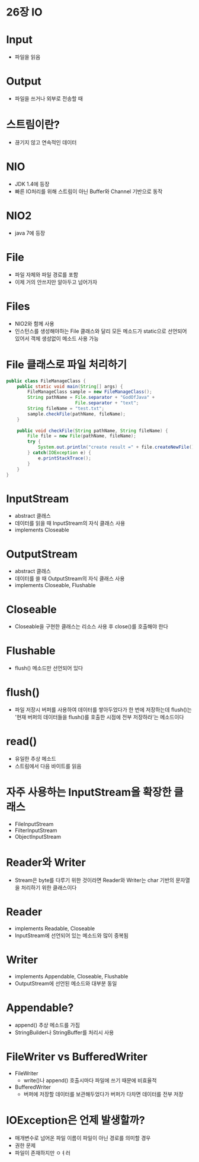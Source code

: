 # 26장 IO

# Input
- 파일을 읽음

# Output
- 파일을 쓰거나 외부로 전송할 때

# 스트림이란?
- 끊기지 않고 연속적인 데이터

# NIO
- JDK 1.4에 등장
- 빠른 IO처리를 위해 스트림이 아닌 Buffer와 Channel 기반으로 동작

# NIO2
- java 7에 등장

# File
- 파일 자체와 파일 경로를 포함
- 이제 거의 안쓰지만 알아두고 넘어가자

# Files
- NIO2와 함께 사용
- 인스턴스를 생성해야하는 File 클래스와 달리 모든 메소드가 static으로 선언되어 있어서 객체 생성없이 메소드 사용 가능

# File 클래스로 파일 처리하기
```java
public class FileManageClass {
    public static void main(String[] args) {
        FileManageClass sample = new FileManageClass();
        String pathName = File.separator + "GodOfJava" +
                          File.separator + "text";
        String fileName = "test.txt";
        sample.checkFile(pathName, fileName);
    }
    
    public void checkFile(String pathName, String fileName) {
        File file = new File(pathName, fileName);
        try {
            System.out.println("create result =" + file.createNewFile());
        } catch(IOException e) {
            e.printStackTrace();
        }
    }
}
```

# InputStream
- abstract 클래스
- 데이터를 읽을 때 InputStream의 자식 클래스 사용
- implements Closeable

# OutputStream
- abstract 클래스
- 데이터를 쓸 때 OutputStream의 자식 클래스 사용
- implements Closeable, Flushable

# Closeable
- Closeable을 구현한 클래스는 리소스 사용 후 close()를 호출해야 한다

# Flushable
- flush() 메소드만 선언되어 있다

# flush()
- 파일 저장시 버퍼를 사용하여 데이터를 쌓아두었다가 한 번에 저장하는데 flush()는 '현재 버퍼의 데이터들을 flush()를 호출한 시점에 전부 저장하라'는 메소드이다

# read()
- 유일한 추상 메소드
- 스트림에서 다음 바이트를 읽음

# 자주 사용하는 InputStream을 확장한 클래스
- FileInputStream
- FilterInputStream
- ObjectInputStream

# Reader와 Writer
- Stream은 byte를 다루기 위한 것이라면 Reader와 Writer는 char 기반의 문자열을 처리하기 위한 클래스이다

# Reader
- implements Readable, Closeable
- InputStream에 선언되어 있는 메소드와 많이 중복됨

# Writer
- implements Appendable, Closeable, Flushable
- OutputStream에 선언된 메소드와 대부분 동일

# Appendable?
- append() 추상 메소드를 가짐
- StringBuilder나 StringBuffer를 처리시 사용

# FileWriter vs BufferedWriter
- FileWriter
  - write()나 append() 호출시마다 파일에 쓰기 때문에 비효율적
- BufferedWriter
  - 버퍼에 저장할 데이터를 보관해두었다가 버퍼가 다차면 데이터를 전부 저장

# IOException은 언제 발생할까?
- 매개변수로 넘어온 파일 이름이 파일이 아닌 경로를 의미할 경우
- 권한 문제
- 파일이 존재하지만 
ㅇㅕ러
